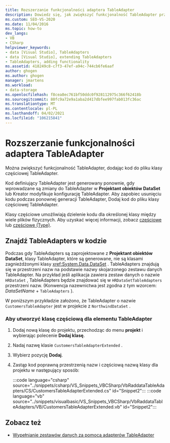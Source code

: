 ```yaml
---
title: Rozszerzanie funkcjonalności adaptera TableAdapter
description: Dowiedz się, jak zwiększyć funkcjonalność TableAdapter przez dodanie kodu do pliku klasy częściowej TableAdapter.
ms.custom: SEO-VS-2020
ms.date: 11/04/2016
ms.topic: how-to
dev_langs:
- VB
- CSharp
helpviewer_keywords:
- data [Visual Studio], TableAdapters
- data [Visual Studio], extending TableAdapters
- TableAdapters, adding functionality
ms.assetid: 418249c8-c7f3-47ef-a94c-744cb6fe6aaf
author: ghogen
ms.author: ghogen
manager: jmartens
ms.workload:
- data-storage
ms.openlocfilehash: f8cea8ec761bf50ddc0f928112975c366f62418b
ms.sourcegitcommit: 80fc9a72e9a1aba2d417dbfee997fab013fc36ac
ms.translationtype: MT
ms.contentlocale: pl-PL
ms.lasthandoff: 04/02/2021
ms.locfileid: "106215841"
---
```

# <a name="extend-the-functionality-of-a-tableadapter"></a>Rozszerzanie funkcjonalności adaptera TableAdapter

Można zwiększyć funkcjonalność TableAdapter, dodając kod do pliku klasy częściowej TableAdapter.

Kod definiujący TableAdapter jest generowany ponownie, gdy wprowadzane są zmiany do TableAdapter w **Projektant obiektów DataSet** lub Kreator modyfikuje konfigurację TableAdapter. Aby zapobiec usunięciu kodu podczas ponownej generacji TableAdapter, Dodaj kod do pliku klasy częściowej TableAdapter.

Klasy częściowe umożliwiają dzielenie kodu dla określonej klasy między wiele plików fizycznych. Aby uzyskać więcej informacji, zobacz [częściowe](/dotnet/visual-basic/language-reference/modifiers/partial) lub [częściowe (Type)](/dotnet/csharp/language-reference/keywords/partial-type).

## <a name="locate-tableadapters-in-code"></a>Znajdź TableAdapters w kodzie

Podczas gdy TableAdapters są zaprojektowane z **Projektant obiektów DataSet**, klasy TableAdapter, które są generowane, nie są klasami zagnieżdżonymi klasy <xref:System.Data.DataSet> . TableAdapters znajdują się w przestrzeni nazw na podstawie nazwy skojarzonego zestawu danych TableAdapter. Na przykład jeśli aplikacja zawiera zestaw danych o nazwie `HRDataSet` , TableAdapters będzie znajdować się w `HRDataSetTableAdapters` przestrzeni nazw. (Konwencja nazewnictwa jest zgodna z tym wzorcem: *DataSetName*  +  `TableAdapters` ).

W poniższym przykładzie założono, że TableAdapter o nazwie `CustomersTableAdapter` jest w projekcie z `NorthwindDataSet` .

### <a name="to-create-a-partial-class-for-a-tableadapter"></a>Aby utworzyć klasę częściową dla elementu TableAdapter

1. Dodaj nową klasę do projektu, przechodząc do menu **projekt** i wybierając polecenie **Dodaj klasę**.

2. Nadaj nazwę klasie `CustomersTableAdapterExtended` .

3. Wybierz pozycję **Dodaj**.

4. Zastąp kod poprawną przestrzenią nazw i częściową nazwą klasy dla projektu w następujący sposób:

     :::code language="csharp" source="../snippets/csharp/VS_Snippets_VBCSharp/VbRaddataTableAdapters/CS/CustomersTableAdapterExtended.cs" id="Snippet2":::
     :::code language="vb" source="../snippets/visualbasic/VS_Snippets_VBCSharp/VbRaddataTableAdapters/VB/CustomersTableAdapterExtended.vb" id="Snippet2":::

## <a name="see-also"></a>Zobacz też

- [Wypełnianie zestawów danych za pomocą adapterów TableAdapter](../data-tools/fill-datasets-by-using-tableadapters.md)
